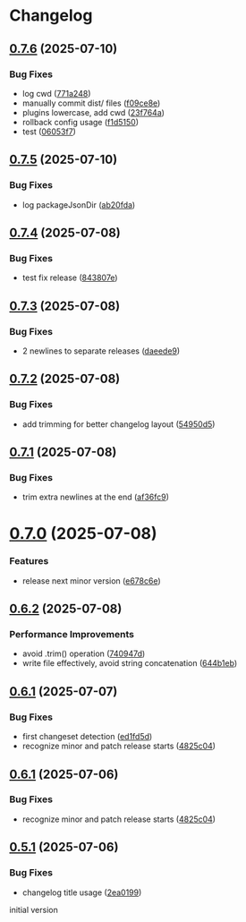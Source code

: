# Changelog

## [0.7.6](https://github.com/agilecustoms/release-gen/compare/v0.7.5...v0.7.6) (2025-07-10)

### Bug Fixes

* log cwd ([771a248](https://github.com/agilecustoms/release-gen/commit/771a2480c7bb773768918459cd67a6932b454756))
* manually commit dist/ files ([f09ce8e](https://github.com/agilecustoms/release-gen/commit/f09ce8ef97fce37f5d2a5de83e8f6ddeed17876b))
* plugins lowercase, add cwd ([23f764a](https://github.com/agilecustoms/release-gen/commit/23f764a91fb8868536521ee75202d33790975fe5))
* rollback config usage ([f1d5150](https://github.com/agilecustoms/release-gen/commit/f1d5150f984c3794b10f2a26764b67a52f6df40e))
* test ([06053f7](https://github.com/agilecustoms/release-gen/commit/06053f7371bedc698d5108088abea5fda044f5d7))


## [0.7.5](https://github.com/agilecustoms/release-gen/compare/v0.7.4...v0.7.5) (2025-07-10)

### Bug Fixes

* log packageJsonDir ([ab20fda](https://github.com/agilecustoms/release-gen/commit/ab20fda76c2a320e60c6792c61240cda23334649))


## [0.7.4](https://github.com/agilecustoms/release-gen/compare/v0.7.3...v0.7.4) (2025-07-08)

### Bug Fixes

* test fix release ([843807e](https://github.com/agilecustoms/release-gen/commit/843807e6b487692643685a617633106a465673b6))


## [0.7.3](https://github.com/agilecustoms/release-gen/compare/v0.7.2...v0.7.3) (2025-07-08)


### Bug Fixes

* 2 newlines to separate releases ([daeede9](https://github.com/agilecustoms/release-gen/commit/daeede93c374ceab6a7bbaf193b21a8edaec36c0))

## [0.7.2](https://github.com/agilecustoms/release-gen/compare/v0.7.1...v0.7.2) (2025-07-08)


### Bug Fixes

* add trimming for better changelog layout ([54950d5](https://github.com/agilecustoms/release-gen/commit/54950d5e430497270469b66dc6c088c22f897803))

## [0.7.1](https://github.com/agilecustoms/release-gen/compare/v0.7.0...v0.7.1) (2025-07-08)


### Bug Fixes

* trim extra newlines at the end ([af36fc9](https://github.com/agilecustoms/release-gen/commit/af36fc942eb0e1fe81fe2afb851bef2626f36f5b))





# [0.7.0](https://github.com/agilecustoms/release-gen/compare/v0.6.2...v0.7.0) (2025-07-08)


### Features

* release next minor version ([e678c6e](https://github.com/agilecustoms/release-gen/commit/e678c6e39d4cd3d01b69570a543aa02dd01348cd))





## [0.6.2](https://github.com/agilecustoms/release-gen/compare/v0.6.1...v0.6.2) (2025-07-08)


### Performance Improvements

* avoid .trim() operation ([740947d](https://github.com/agilecustoms/release-gen/commit/740947d829ce0d28737857c5c1c43d0561e53d2e))
* write file effectively, avoid string concatenation ([644b1eb](https://github.com/agilecustoms/release-gen/commit/644b1ebe2be5ba533e7553cd54aa0e997fbd24c1))





## [0.6.1](https://github.com/agilecustoms/release-gen/compare/v0.6.0...v0.6.1) (2025-07-07)


### Bug Fixes

* first changeset detection ([ed1fd5d](https://github.com/agilecustoms/release-gen/commit/ed1fd5d441c74b6836ac779ba83649e594046554))
* recognize minor and patch release starts ([4825c04](https://github.com/agilecustoms/release-gen/commit/4825c04e59cc38b00023130b4f4d85ef806eb686))



## [0.6.1](https://github.com/agilecustoms/release-gen/compare/v0.6.0...v0.6.1) (2025-07-06)


### Bug Fixes

* recognize minor and patch release starts ([4825c04](https://github.com/agilecustoms/release-gen/commit/4825c04e59cc38b00023130b4f4d85ef806eb686))



## [0.5.1](https://github.com/agilecustoms/release-gen/compare/v0.5.0...v0.5.1) (2025-07-06)


### Bug Fixes

* changelog title usage ([2ea0199](https://github.com/agilecustoms/release-gen/commit/2ea01990e2836fccd0840f3c0106afe9dc882bd9))



initial version